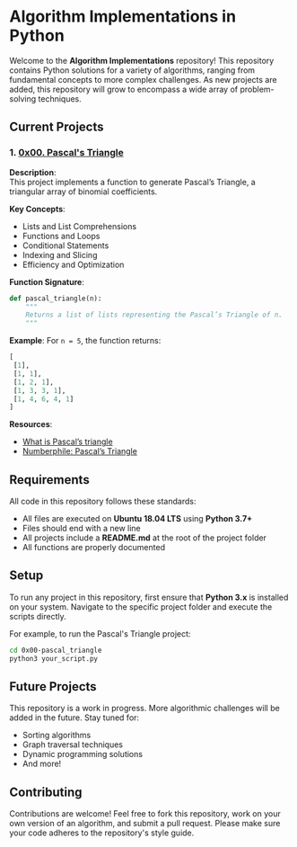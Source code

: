 # Algorithm Implementations in Python

Welcome to the **Algorithm Implementations** repository! This repository contains Python solutions for a variety of algorithms, ranging from fundamental concepts to more complex challenges. As new projects are added, this repository will grow to encompass a wide array of problem-solving techniques.

## Current Projects

### 1. [0x00. Pascal's Triangle](./0x00-pascal_triangle)

**Description**:  
This project implements a function to generate Pascal’s Triangle, a triangular array of binomial coefficients.

**Key Concepts**:
- Lists and List Comprehensions
- Functions and Loops
- Conditional Statements
- Indexing and Slicing
- Efficiency and Optimization

**Function Signature**:
```python
def pascal_triangle(n):
    """
    Returns a list of lists representing the Pascal’s Triangle of n.
    """
```

**Example**:
For `n = 5`, the function returns:
```python
[
 [1],
 [1, 1],
 [1, 2, 1],
 [1, 3, 3, 1],
 [1, 4, 6, 4, 1]
]
```

**Resources**:
- [What is Pascal’s triangle](https://en.wikipedia.org/wiki/Pascal%27s_triangle)
- [Numberphile: Pascal’s Triangle](https://www.youtube.com/watch?v=XMriWTvPXHI)

## Requirements
All code in this repository follows these standards:
- All files are executed on **Ubuntu 18.04 LTS** using **Python 3.7+**
- Files should end with a new line
- All projects include a **README.md** at the root of the project folder
- All functions are properly documented

## Setup

To run any project in this repository, first ensure that **Python 3.x** is installed on your system. Navigate to the specific project folder and execute the scripts directly.

For example, to run the Pascal's Triangle project:

```bash
cd 0x00-pascal_triangle
python3 your_script.py
```

## Future Projects
This repository is a work in progress. More algorithmic challenges will be added in the future. Stay tuned for:
- Sorting algorithms
- Graph traversal techniques
- Dynamic programming solutions
- And more!

## Contributing
Contributions are welcome! Feel free to fork this repository, work on your own version of an algorithm, and submit a pull request. Please make sure your code adheres to the repository's style guide.
